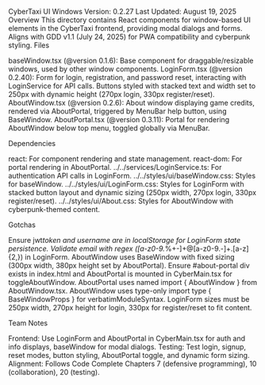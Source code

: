 CyberTaxi UI Windows
Version: 0.2.27 Last Updated: August 19, 2025
Overview
This directory contains React components for window-based UI elements in the CyberTaxi frontend, providing modal dialogs and forms. Aligns with GDD v1.1 (July 24, 2025) for PWA compatibility and cyberpunk styling.
Files

baseWindow.tsx (@version 0.1.6): Base component for draggable/resizable windows, used by other window components.
LoginForm.tsx (@version 0.2.40): Form for login, registration, and password reset, interacting with LoginService for API calls. Buttons styled with stacked text and width set to 250px with dynamic height (270px login, 330px register/reset).
AboutWindow.tsx (@version 0.2.6): About window displaying game credits, rendered via AboutPortal, triggered by MenuBar help button, using BaseWindow.
AboutPortal.tsx (@version 0.3.11): Portal for rendering AboutWindow below top menu, toggled globally via MenuBar.

Dependencies

react: For component rendering and state management.
react-dom: For portal rendering in AboutPortal.
../../services/LoginService.ts: For authentication API calls in LoginForm.
../../styles/ui/baseWindow.css: Styles for baseWindow.
../../styles/ui/LoginForm.css: Styles for LoginForm with stacked button layout and dynamic sizing (250px width, 270px login, 330px register/reset).
../../styles/ui/About.css: Styles for AboutWindow with cyberpunk-themed content.

Gotchas

Ensure jwt*token and username are in localStorage for LoginForm state persistence.
Validate email with regex ([a-z0-9.*%+-]+@[a-z0-9.-]+\.[a-z]{2,}) in LoginForm.
AboutWindow uses BaseWindow with fixed sizing (300px width, 380px height set by AboutPortal).
Ensure #about-portal div exists in index.html and AboutPortal is mounted in CyberMain.tsx for toggleAboutWindow.
AboutPortal uses named import { AboutWindow } from AboutWindow.tsx.
AboutWindow uses type-only import type { BaseWindowProps } for verbatimModuleSyntax.
LoginForm sizes must be 250px width, 270px height for login, 330px for register/reset to fit content.

Team Notes

Frontend: Use LoginForm and AboutPortal in CyberMain.tsx for auth and info displays, baseWindow for modal dialogs.
Testing: Test login, signup, reset modes, button styling, AboutPortal toggle, and dynamic form sizing.
Alignment: Follows Code Complete Chapters 7 (defensive programming), 10 (collaboration), 20 (testing).
